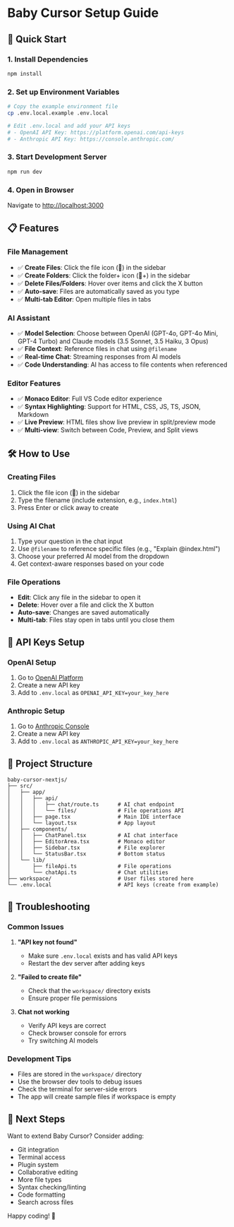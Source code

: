 # Baby Cursor Setup Guide

## 🚀 Quick Start

### 1. Install Dependencies
```bash
npm install
```

### 2. Set up Environment Variables
```bash
# Copy the example environment file
cp .env.local.example .env.local

# Edit .env.local and add your API keys
# - OpenAI API Key: https://platform.openai.com/api-keys
# - Anthropic API Key: https://console.anthropic.com/
```

### 3. Start Development Server
```bash
npm run dev
```

### 4. Open in Browser
Navigate to [http://localhost:3000](http://localhost:3000)

## 📋 Features

### File Management
- ✅ **Create Files**: Click the file icon (📄) in the sidebar
- ✅ **Create Folders**: Click the folder+ icon (📁+) in the sidebar  
- ✅ **Delete Files/Folders**: Hover over items and click the X button
- ✅ **Auto-save**: Files are automatically saved as you type
- ✅ **Multi-tab Editor**: Open multiple files in tabs

### AI Assistant
- ✅ **Model Selection**: Choose between OpenAI (GPT-4o, GPT-4o Mini, GPT-4 Turbo) and Claude models (3.5 Sonnet, 3.5 Haiku, 3 Opus)
- ✅ **File Context**: Reference files in chat using `@filename`
- ✅ **Real-time Chat**: Streaming responses from AI models
- ✅ **Code Understanding**: AI has access to file contents when referenced

### Editor Features  
- ✅ **Monaco Editor**: Full VS Code editor experience
- ✅ **Syntax Highlighting**: Support for HTML, CSS, JS, TS, JSON, Markdown
- ✅ **Live Preview**: HTML files show live preview in split/preview mode
- ✅ **Multi-view**: Switch between Code, Preview, and Split views

## 🛠️ How to Use

### Creating Files
1. Click the file icon (📄) in the sidebar
2. Type the filename (include extension, e.g., `index.html`)
3. Press Enter or click away to create

### Using AI Chat
1. Type your question in the chat input
2. Use `@filename` to reference specific files (e.g., "Explain @index.html")
3. Choose your preferred AI model from the dropdown
4. Get context-aware responses based on your code

### File Operations
- **Edit**: Click any file in the sidebar to open it
- **Delete**: Hover over a file and click the X button
- **Auto-save**: Changes are saved automatically
- **Multi-tab**: Files stay open in tabs until you close them

## 🔧 API Keys Setup

### OpenAI Setup
1. Go to [OpenAI Platform](https://platform.openai.com/api-keys)
2. Create a new API key
3. Add to `.env.local` as `OPENAI_API_KEY=your_key_here`

### Anthropic Setup  
1. Go to [Anthropic Console](https://console.anthropic.com/)
2. Create a new API key
3. Add to `.env.local` as `ANTHROPIC_API_KEY=your_key_here`

## 📁 Project Structure

```
baby-cursor-nextjs/
├── src/
│   ├── app/
│   │   ├── api/
│   │   │   ├── chat/route.ts      # AI chat endpoint
│   │   │   └── files/             # File operations API
│   │   ├── page.tsx               # Main IDE interface
│   │   └── layout.tsx             # App layout
│   ├── components/
│   │   ├── ChatPanel.tsx          # AI chat interface
│   │   ├── EditorArea.tsx         # Monaco editor
│   │   ├── Sidebar.tsx            # File explorer
│   │   └── StatusBar.tsx          # Bottom status
│   └── lib/
│       ├── fileApi.ts             # File operations
│       └── chatApi.ts             # Chat utilities
├── workspace/                     # User files stored here
└── .env.local                     # API keys (create from example)
```

## 🐛 Troubleshooting

### Common Issues

1. **"API key not found"**
   - Make sure `.env.local` exists and has valid API keys
   - Restart the dev server after adding keys

2. **"Failed to create file"**  
   - Check that the `workspace/` directory exists
   - Ensure proper file permissions

3. **Chat not working**
   - Verify API keys are correct
   - Check browser console for errors
   - Try switching AI models

### Development Tips

- Files are stored in the `workspace/` directory
- Use the browser dev tools to debug issues
- Check the terminal for server-side errors
- The app will create sample files if workspace is empty

## 🎯 Next Steps

Want to extend Baby Cursor? Consider adding:
- Git integration
- Terminal access  
- Plugin system
- Collaborative editing
- More file types
- Syntax checking/linting
- Code formatting
- Search across files

Happy coding! 🚀